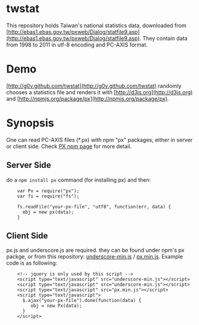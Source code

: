 twstat
======

This repository holds Taiwan's national statistics data, downloaded from [http://ebas1.ebas.gov.tw/pxweb/Dialog/statfile9.asp](http://ebas1.ebas.gov.tw/pxweb/Dialog/statfile9.asp). They contain data from 1998 to 2011 in utf-8 encoding and PC-AXIS format.

Demo
========

[http://g0v.github.com/twstat](http://g0v.github.com/twstat) randomly chooses a statistics file and renders it with [http://d3js.org](http://d3js.org) and [http://npmjs.org/package/px](http://npmjs.org/package/px).


Synopsis
========

One can read PC-AXIS files (*.px) with npm "px" packages, either in server or client side. Check [PX npm page](http://npmjs.org/package/px) for more detail.

Server Side
--------

do a `npm install px` command (for installing px) and then: 

        var Px = require("px");
        var fs = require("fs");
        
        fs.readFile("your-px-file", "utf8", function(err, data) {
          obj = new px(data);
        }

Client Side
--------------

px.js and underscore.js are required. they can be found under npm's px packge, or from this repository: [underscore-min.js](http://g0v.github.com/twstat/js/underscore-min.js) / [px.min.js](http://g0v.github.com/twstat/js/px.min.js). Example code is as following:

        <!-- jquery is only used by this script -->
        <script type="text/javascript" src="underscore-min.js"></script>
        <script type="text/javascript" src="underscore-min.js"></script>
        <script type="text/javascript" src="px.min.js"></script>
        <script type="text/javascript">
          $.ajax("your-px-file").done(function(data) {
             obj = new Px(data);
          }
        </script>
